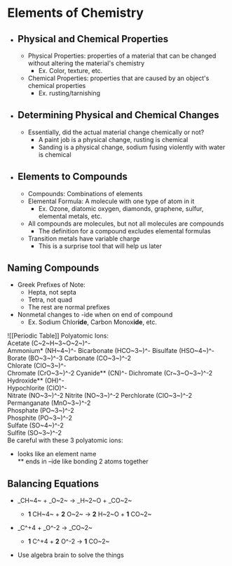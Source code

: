 # Elements of Chemistry

- ## Physical and Chemical Properties

  - Physical Properties: properties of a material that can be changed without altering the material's chemistry
    - Ex. Color, texture, etc.
  - Chemical Properties: properties that are caused by an object's chemical properties
    - Ex. rusting/tarnishing

- ## Determining Physical and Chemical Changes

  - Essentially, did the actual material change chemically or not?
    - A paint job is a physical change, rusting is chemical
    - Sanding is a physical change, sodium fusing violently with water is chemical

- ## Elements to Compounds

  - Compounds: Combinations of elements
  - Elemental Formula: A molecule with one type of atom in it
    - Ex. Ozone, diatomic oxygen, diamonds, graphene, sulfur, elemental metals, etc.
  - All compounds are molecules, but not all molecules are compounds
    - The definition for a compound excludes elemental formulas
  - Transition metals have variable charge
    - This is a surprise tool that will help us later

## Naming Compounds

- Greek Prefixes of Note:
  - Hepta, not septa
  - Tetra, not quad
  - The rest are normal prefixes
- Nonmetal changes to -ide when on end of compound
  - Ex. Sodium Chlor**ide**, Carbon Monox**ide**, etc.

![[Periodic Table]]
Polyatomic Ions:  
Acetate (C~2~H~3~O~2~)^-  
Ammonium* (NH~4~)^-
Bicarbonate (HCO~3~)^-
Bisulfate (HSO~4~)^-
Borate (BO~3~)^-3
Carbonate (CO~3~)^-2  
Chlorate (ClO~3~)^-  
Chromate (CrO~3~)^-2
Cyanide** (CN)^-
Dichromate (Cr~3~O~3~)^-2
Hydroxide** (OH)^-  
Hypochlorite (ClO)^-  
Nitrate (NO~3~)^-2
Nitrite (NO~3~)^-2
Perchlorate (ClO~3~)^-2  
Permanganate (MnO~3~)^-2  
Phosphate (PO~3~)^-2  
Phosphite (PO~3~)^-2  
Sulfate (SO~4~)^-2  
Sulfite (SO~3~)^-2  
Be careful with these 3 polyatomic ions:  

- looks like an element name  
** ends in –ide like bonding 2 atoms together

## Balancing Equations

- \_CH~4~ + \_O~2~ -> \_H~2~O + \_CO~2~
  - **1** CH~4~ + **2** O~2~ -> **2** H~2~O + **1** CO~2~

- \_C^+4 + \_O^-2 -> \_CO~2~
  - **1** C^+4 + **2** O^-2 -> **1** CO~2~

- Use algebra brain to solve the things
